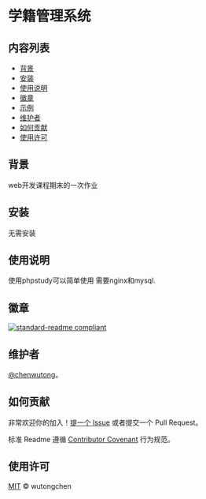 # 学籍管理系统
## 内容列表

- [背景](#背景)
- [安装](#安装)
- [使用说明](#使用说明)
- [徽章](#徽章)
- [示例](#示例)
- [维护者](#维护者)
- [如何贡献](#如何贡献)
- [使用许可](#使用许可)
## 背景

web开发课程期末的一次作业

## 安装

无需安装

## 使用说明

使用phpstudy可以简单使用 需要nginx和mysql.

## 徽章

[![standard-readme compliant](https://img.shields.io/badge/readme%20style-standard-brightgreen.svg?style=flat-square)](https://github.com/RichardLitt/standard-readme)

## 维护者

[@chenwutong](https://github.com/chenwutong)。

## 如何贡献

非常欢迎你的加入！[提一个 Issue](https://github.com/RichardLitt/standard-readme/issues/new) 或者提交一个 Pull Request。

标准 Readme 遵循 [Contributor Covenant](http://contributor-covenant.org/version/1/3/0/) 行为规范。

## 使用许可

[MIT](LICENSE) © wutongchen